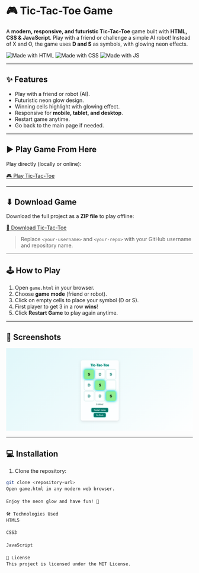 # 🎮 Tic-Tac-Toe Game

A **modern, responsive, and futuristic Tic-Tac-Toe** game built with **HTML, CSS & JavaScript**. Play with a friend or challenge a simple AI robot! Instead of X and O, the game uses **D and S** as symbols, with glowing neon effects.  

![Made with HTML](https://img.shields.io/badge/HTML5-orange)
![Made with CSS](https://img.shields.io/badge/CSS3-blue)
![Made with JS](https://img.shields.io/badge/JavaScript-yellowgreen)

---

## ✨ Features

- Play with a friend or robot (AI).  
- Futuristic neon glow design.  
- Winning cells highlight with glowing effect.  
- Responsive for **mobile, tablet, and desktop**.  
- Restart game anytime.  
- Go back to the main page if needed.  

---

## ▶ Play Game From Here

Play directly (locally or online):

[🎮 Play Tic-Tac-Toe](./game.html)

---

## ⬇ Download Game

Download the full project as a **ZIP file** to play offline:

[💾 Download Tic-Tac-Toe](https://github.com/<your-username>/<your-repo>/archive/refs/heads/main.zip)

> Replace `<your-username>` and `<your-repo>` with your GitHub username and repository name.

---

## 🕹 How to Play

1. Open `game.html` in your browser.  
2. Choose **game mode** (friend or robot).  
3. Click on empty cells to place your symbol (D or S).  
4. First player to get 3 in a row **wins**!  
5. Click **Restart Game** to play again anytime.  

---

## 📸 Screenshots

![Tic-Tac-Toe Screenshot](tictactoe.png)

---

## 💻 Installation

1. Clone the repository:

```bash
git clone <repository-url>
Open game.html in any modern web browser.

Enjoy the neon glow and have fun! 🎉

🛠 Technologies Used
HTML5

CSS3

JavaScript

📄 License
This project is licensed under the MIT License.
